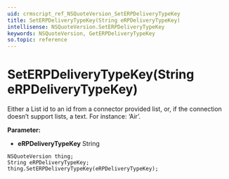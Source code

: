 ```yaml
---
uid: crmscript_ref_NSQuoteVersion_SetERPDeliveryTypeKey
title: SetERPDeliveryTypeKey(String eRPDeliveryTypeKey)
intellisense: NSQuoteVersion.SetERPDeliveryTypeKey
keywords: NSQuoteVersion, GetERPDeliveryTypeKey
so.topic: reference
---
```


# SetERPDeliveryTypeKey(String eRPDeliveryTypeKey)

Either a List id to an id from a connector provided list, or, if the connection doesn’t support lists, a text. For instance: ‘Air’.

**Parameter:** 
* **eRPDeliveryTypeKey** String

```crmscript
NSQuoteVersion thing;
String eRPDeliveryTypeKey;
thing.SetERPDeliveryTypeKey(eRPDeliveryTypeKey);
```

